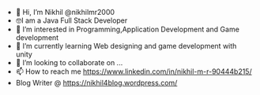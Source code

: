 - 👋 Hi, I’m Nikhil @nikhilmr2000
- 🤓I am a Java Full Stack Developer
- 👀 I’m interested in Programming,Application Development and Game development
- 🌱 I’m currently learning Web designing and game development with unity
- 💞️ I’m looking to collaborate on ...
- 📫 How to reach me https://www.linkedin.com/in/nikhil-m-r-90444b215/
- Blog Writer @ https://nikhil4blog.wordpress.com/

<!---
nikhilmr2000/nikhilmr2000 is a ✨ special ✨ repository because its `README.md` (this file) appears on your GitHub profile.
You can click the Preview link to take a look at your changes.
--->
